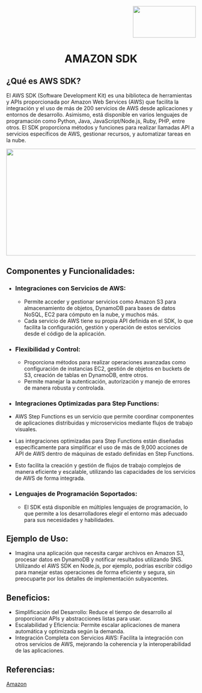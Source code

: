 <p align="right">
  <img src="https://github.com/Marlith08/AWS_Project_Template/assets/150297300/387f6cab-83d1-4de9-ba74-52d8b0841334" width=167" height="84">
</p>

# <p align="center">AMAZON SDK </p>

## ¿Qué es AWS SDK?
<p align="justify"></p>
El AWS SDK (Software Development Kit) es una biblioteca de herramientas y APIs proporcionada por Amazon Web Services (AWS) que facilita la integración y el uso de más de 200 servicios de AWS desde aplicaciones y entornos de desarrollo. Asimismo, está disponible en varios lenguajes de programación como Python, Java, JavaScript/Node.js, Ruby, PHP, entre otros. El SDK proporciona métodos y funciones para realizar llamadas API a servicios específicos de AWS, gestionar recursos, y automatizar tareas en la nube.

<p align="center">
  <img src="https://github.com/Marlith08/AWS_Project_Template/assets/136536376/43cf6afb-1b5a-426d-962d-d04da244b0ad" width=567" height="284">
</p>


## Componentes y Funcionalidades:

  - ### Integraciones con Servicios de AWS:
    *  Permite acceder y gestionar servicios como Amazon S3 para almacenamiento de objetos, DynamoDB para bases de datos NoSQL, EC2 para cómputo en la nube, y muchos más.
    *  Cada servicio de AWS tiene su propia API definida en el SDK, lo que facilita la configuración, gestión y operación de estos servicios desde el código de la aplicación.
  - ### Flexibilidad y Control:
    *  Proporciona métodos para realizar operaciones avanzadas como configuración de instancias EC2, gestión de objetos en buckets de S3, creación de tablas en DynamoDB, entre otros.
    *  Permite manejar la autenticación, autorización y manejo de errores de manera robusta y controlada.
  -   ### Integraciones Optimizadas para Step Functions:
    
  -  AWS Step Functions es un servicio que permite coordinar componentes de aplicaciones distribuidas y microservicios mediante flujos de trabajo visuales.
  -  Las integraciones optimizadas para Step Functions están diseñadas específicamente para simplificar el uso de más de 9,000 acciones de API de AWS dentro de máquinas de estado definidas en Step Functions.
  -  Esto facilita la creación y gestión de flujos de trabajo complejos de manera eficiente y escalable, utilizando las capacidades de los servicios de AWS de forma integrada.
  - ### Lenguajes de Programación Soportados:
    *  El SDK está disponible en múltiples lenguajes de programación, lo que permite a los desarrolladores elegir el entorno más adecuado para sus necesidades y habilidades.

## Ejemplo de Uso:
  *  Imagina una aplicación que necesita cargar archivos en Amazon S3, procesar datos en DynamoDB y notificar resultados utilizando SNS. Utilizando el AWS SDK en Node.js, por ejemplo, podrías escribir código para manejar estas operaciones de forma eficiente y segura, sin preocuparte por los detalles de implementación subyacentes.

## Beneficios:
  *  Simplificación del Desarrollo: Reduce el tiempo de desarrollo al proporcionar APIs y abstracciones listas para usar.
  *  Escalabilidad y Eficiencia: Permite escalar aplicaciones de manera automática y optimizada según la demanda.
  *  Integración Completa con Servicios AWS: Facilita la integración con otros servicios de AWS, mejorando la coherencia y la interoperabilidad de las aplicaciones.

## Referencias:
[Amazon](https://docs.aws.amazon.com/es_es/sdk-for-javascript/v2/developer-guide/welcome.html)
